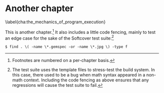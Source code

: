 # Another chapter
\label{cha:the_mechanics_of_program_execution}

This is another chapter.[^numbering] It also includes a little code fencing, mainly to test an edge case for the sake of the Softcover test suite:[^why_code_fencing]

```console
$ find . \( -name \*.gemspec -or -name \*.jpg \) -type f
```

[^numbering]: Footnotes are numbered on a per-chapter basis.

[^why_code_fencing]: The test suite uses the template files to stress-test the build system. In this case, there used to be a bug when math syntax appeared in a non-math context. Including the code fencing as above ensures that any regressions will cause the test suite to fail.